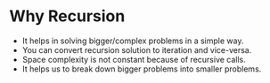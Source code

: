 # Why Recursion
- It helps in solving bigger/complex problems in a simple way.
- You can convert recursion solution to iteration and vice-versa.
- Space complexity is not constant because of recursive calls.
- It helps us to break down bigger problems into smaller problems.